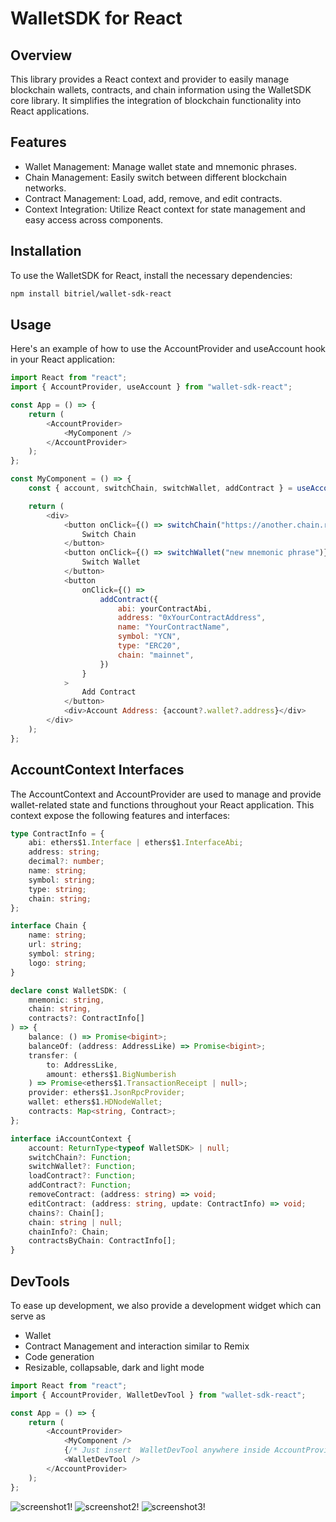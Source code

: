 # WalletSDK for React

## Overview

This library provides a React context and provider to easily manage blockchain wallets, contracts, and chain information using the WalletSDK core library. It simplifies the integration of blockchain functionality into React applications.

## Features

- Wallet Management: Manage wallet state and mnemonic phrases.
- Chain Management: Easily switch between different blockchain networks.
- Contract Management: Load, add, remove, and edit contracts.
- Context Integration: Utilize React context for state management and easy access across components.

## Installation

To use the WalletSDK for React, install the necessary dependencies:

```bash
npm install bitriel/wallet-sdk-react
```

## Usage

Here's an example of how to use the AccountProvider and useAccount hook in your React application:

```javascript
import React from "react";
import { AccountProvider, useAccount } from "wallet-sdk-react";

const App = () => {
	return (
		<AccountProvider>
			<MyComponent />
		</AccountProvider>
	);
};

const MyComponent = () => {
	const { account, switchChain, switchWallet, addContract } = useAccount();

	return (
		<div>
			<button onClick={() => switchChain("https://another.chain.rpc")}>
				Switch Chain
			</button>
			<button onClick={() => switchWallet("new mnemonic phrase")}>
				Switch Wallet
			</button>
			<button
				onClick={() =>
					addContract({
						abi: yourContractAbi,
						address: "0xYourContractAddress",
						name: "YourContractName",
						symbol: "YCN",
						type: "ERC20",
						chain: "mainnet",
					})
				}
			>
				Add Contract
			</button>
			<div>Account Address: {account?.wallet?.address}</div>
		</div>
	);
};
```

## AccountContext Interfaces

The AccountContext and AccountProvider are used to manage and provide wallet-related state and functions throughout your React application.
This context expose the following features and interfaces:

```typescript
type ContractInfo = {
	abi: ethers$1.Interface | ethers$1.InterfaceAbi;
	address: string;
	decimal?: number;
	name: string;
	symbol: string;
	type: string;
	chain: string;
};

interface Chain {
	name: string;
	url: string;
	symbol: string;
	logo: string;
}

declare const WalletSDK: (
	mnemonic: string,
	chain: string,
	contracts?: ContractInfo[]
) => {
	balance: () => Promise<bigint>;
	balanceOf: (address: AddressLike) => Promise<bigint>;
	transfer: (
		to: AddressLike,
		amount: ethers$1.BigNumberish
	) => Promise<ethers$1.TransactionReceipt | null>;
	provider: ethers$1.JsonRpcProvider;
	wallet: ethers$1.HDNodeWallet;
	contracts: Map<string, Contract>;
};

interface iAccountContext {
	account: ReturnType<typeof WalletSDK> | null;
	switchChain?: Function;
	switchWallet?: Function;
	loadContract?: Function;
	addContract?: Function;
	removeContract: (address: string) => void;
	editContract: (address: string, update: ContractInfo) => void;
	chains?: Chain[];
	chain: string | null;
	chainInfo?: Chain;
	contractsByChain: ContractInfo[];
}
```

## DevTools

To ease up development, we also provide a development widget which can serve as

- Wallet
- Contract Management and interaction similar to Remix
- Code generation
- Resizable, collapsable, dark and light mode

```javascript
import React from "react";
import { AccountProvider, WalletDevTool } from "wallet-sdk-react";

const App = () => {
	return (
		<AccountProvider>
			<MyComponent />
			{/* Just insert  WalletDevTool anywhere inside AccountProvider */}
			<WalletDevTool />
		</AccountProvider>
	);
};
```

![screenshot1!](assets/devtool1.png)
![screenshot2!](assets/devtool2.png)
![screenshot3!](assets/devtool3.png)
